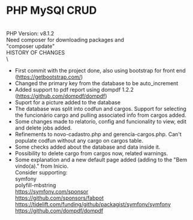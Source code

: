 # PHP MySQl CRUD
\
PHP Version: v8.1.2 \
Need composer for downloading packages and \
"composer update"
\
HISTORY OF CHANGES\
\
- First commit with the project done, also using bootstrap for front end (https://getbootstrap.com/)
- Changed the primary key from the database to be auto_increment
- Added support to pdf report using dompdf 1.2.2 (https://github.com/dompdf/dompdf)
- Suport for a picture added to the database
- The database was split into codfun and cargos. Support for selecting the funcionário cargo and pulling associated info from cargos added.
- Some changes made to relatorio, config and funcionality to view, edit and delete jobs added.
- Refinements to novo-cadastro.php and gerencia-cargos.php. Can't populate codfun without any cargo on cargos table.
- Some checks added about the database and data inside it.
- Possibility to delete cargo from cargos now, related warnings.
- Some explanation and a new default page added (adding to the "Bem vindo(a)." from Inicio. 
\
Consider supporting: \
symfony \
  polyfill-mbstring \
    https://symfony.com/sponsor \
    https://github.com/sponsors/fabpot \
    https://tidelift.com/funding/github/packagist/symfony/symfony \
    https://github.com/dompdf/dompdf

